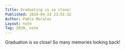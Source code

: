 ```yaml
---
Title: Graduating is so close!
Published: 2019-04-22 23:51:32
Author: Pablo Morales
Layout: note
Tag: 2019, note
---
```

Graduation is so close! So many memories looking back!